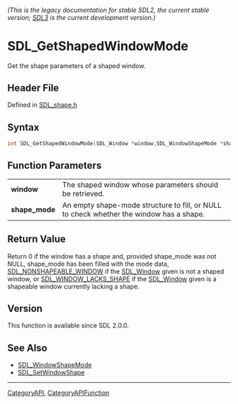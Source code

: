 ###### (This is the legacy documentation for stable SDL2, the current stable version; [SDL3](https://wiki.libsdl.org/SDL3/) is the current development version.)
# SDL_GetShapedWindowMode

Get the shape parameters of a shaped window.

## Header File

Defined in [SDL_shape.h](https://github.com/libsdl-org/SDL/blob/SDL2/include/SDL_shape.h)

## Syntax

```c
int SDL_GetShapedWindowMode(SDL_Window *window,SDL_WindowShapeMode *shape_mode);

```

## Function Parameters

|                    |                                                                                         |
| ------------------ | --------------------------------------------------------------------------------------- |
| **window**         | The shaped window whose parameters should be retrieved.                                 |
| **shape_mode**     | An empty shape-mode structure to fill, or NULL to check whether the window has a shape. |

## Return Value

Return 0 if the window has a shape and, provided shape_mode was not NULL,
shape_mode has been filled with the mode data,
[SDL_NONSHAPEABLE_WINDOW](SDL_NONSHAPEABLE_WINDOW) if the
[SDL_Window](SDL_Window) given is not a shaped window, or
[SDL_WINDOW_LACKS_SHAPE](SDL_WINDOW_LACKS_SHAPE) if the
[SDL_Window](SDL_Window) given is a shapeable window currently lacking a
shape.

## Version

This function is available since SDL 2.0.0.

## See Also

- [SDL_WindowShapeMode](SDL_WindowShapeMode)
- [SDL_SetWindowShape](SDL_SetWindowShape)

----
[CategoryAPI](CategoryAPI), [CategoryAPIFunction](CategoryAPIFunction)

